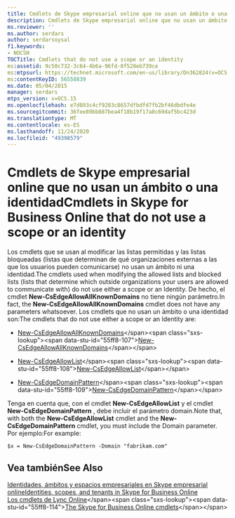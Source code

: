 ```yaml
---
title: Cmdlets de Skype empresarial online que no usan un ámbito o una identidad
description: Cmdlets de Skype empresarial online que no usan un ámbito ni una identidad.
ms.reviewer: ''
ms.author: serdars
author: serdarsoysal
f1.keywords:
- NOCSH
TOCTitle: Cmdlets that do not use a scope or an identity
ms:assetid: 9c50c732-3c64-4b6a-96fd-8f528eb739ce
ms:mtpsurl: https://technet.microsoft.com/en-us/library/Dn362824(v=OCS.15)
ms:contentKeyID: 56558839
ms.date: 05/04/2015
manager: serdars
mtps_version: v=OCS.15
ms.openlocfilehash: e7d893c4cf9203c8657dfbdfd7fb2bf46dbdfe4e
ms.sourcegitcommit: 36fee89bb887bea4f18b19f17a8c69daf5bc423d
ms.translationtype: MT
ms.contentlocale: es-ES
ms.lasthandoff: 11/24/2020
ms.locfileid: "49398579"
---
```

# <a name="cmdlets-in-skype-for-business-online-that-do-not-use-a-scope-or-an-identity"></a><span data-ttu-id="55ff8-103">Cmdlets de Skype empresarial online que no usan un ámbito o una identidad</span><span class="sxs-lookup"><span data-stu-id="55ff8-103">Cmdlets in Skype for Business Online that do not use a scope or an identity</span></span>

 


<span data-ttu-id="55ff8-104">Los cmdlets que se usan al modificar las listas permitidas y las listas bloqueadas (listas que determinan de qué organizaciones externas a las que los usuarios pueden comunicarse) no usan un ámbito ni una identidad.</span><span class="sxs-lookup"><span data-stu-id="55ff8-104">The cmdlets used when modifying the allowed lists and blocked lists (lists that determine which outside organizations your users are allowed to communicate with) do not use either a scope or an Identity.</span></span> <span data-ttu-id="55ff8-105">De hecho, el cmdlet **New-CsEdgeAllowAllKnownDomains** no tiene ningún parámetro.</span><span class="sxs-lookup"><span data-stu-id="55ff8-105">In fact, the **New-CsEdgeAllowAllKnownDomains** cmdlet does not have any parameters whatsoever.</span></span> <span data-ttu-id="55ff8-106">Los cmdlets que no usan un ámbito o una identidad son:</span><span class="sxs-lookup"><span data-stu-id="55ff8-106">The cmdlets that do not use either a scope or an Identity are:</span></span>

  - <span data-ttu-id="55ff8-107">[New-CsEdgeAllowAllKnownDomains](https://technet.microsoft.com/library/jj994088\(v=ocs.15\))</span><span class="sxs-lookup"><span data-stu-id="55ff8-107">[New-CsEdgeAllowAllKnownDomains](https://technet.microsoft.com/library/jj994088\(v=ocs.15\))</span></span>

  - <span data-ttu-id="55ff8-108">[New-CsEdgeAllowList](https://technet.microsoft.com/library/jj994023\(v=ocs.15\))</span><span class="sxs-lookup"><span data-stu-id="55ff8-108">[New-CsEdgeAllowList](https://technet.microsoft.com/library/jj994023\(v=ocs.15\))</span></span>

  - <span data-ttu-id="55ff8-109">[New-CsEdgeDomainPattern](https://technet.microsoft.com/library/jj994040\(v=ocs.15\))</span><span class="sxs-lookup"><span data-stu-id="55ff8-109">[New-CsEdgeDomainPattern](https://technet.microsoft.com/library/jj994040\(v=ocs.15\))</span></span>

<span data-ttu-id="55ff8-110">Tenga en cuenta que, con el cmdlet **New-CsEdgeAllowList** y el cmdlet **New-CsEdgeDomainPattern** , debe incluir el parámetro domain.</span><span class="sxs-lookup"><span data-stu-id="55ff8-110">Note that, with both the **New-CsEdgeAllowList** cmdlet and the **New-CsEdgeDomainPattern** cmdlet, you must include the Domain parameter.</span></span> <span data-ttu-id="55ff8-111">Por ejemplo:</span><span class="sxs-lookup"><span data-stu-id="55ff8-111">For example:</span></span>

    $x = New-CsEdgeDomainPattern -Domain "fabrikam.com"

## <a name="see-also"></a><span data-ttu-id="55ff8-112">Vea también</span><span class="sxs-lookup"><span data-stu-id="55ff8-112">See Also</span></span>


[<span data-ttu-id="55ff8-113">Identidades, ámbitos y espacios empresariales en Skype empresarial online</span><span class="sxs-lookup"><span data-stu-id="55ff8-113">Identities, scopes, and tenants in Skype for Business Online</span></span>](identities-scopes-and-tenants-in-skype-for-business-online.md)  
<span data-ttu-id="55ff8-114">[Los cmdlets de Lync Online](https://technet.microsoft.com/library/dn362817\(v=ocs.15\))</span><span class="sxs-lookup"><span data-stu-id="55ff8-114">[The Skype for Business Online cmdlets](https://technet.microsoft.com/library/dn362817\(v=ocs.15\))</span></span>

